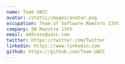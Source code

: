 ```yaml
---
name: Team UACC
avatar: /static/images/avatar.png
occupation: Team of Software Maestro 13th
company: SW Maestro 13th
email: address@uacc.com
twitter: https://twitter.com/Twitter
linkedin: https://www.linkedin.com
github: https://github.com/Team-UACC
---
```

